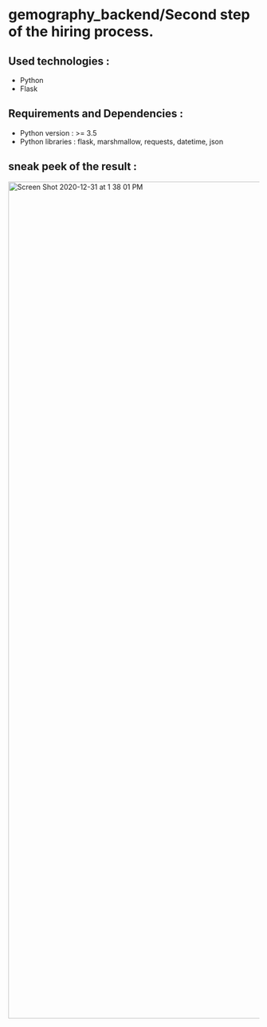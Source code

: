 # gemography_backend/Second step of the hiring process.

## Used technologies : 
- Python
- Flask

## Requirements and Dependencies : 
 - Python version : >= 3.5
 - Python libraries : flask, marshmallow, requests, datetime, json
 
## sneak peek of the result :

<img width="1678" alt="Screen Shot 2020-12-31 at 1 38 01 PM" src="https://user-images.githubusercontent.com/45740759/103410900-ca26f000-4b6d-11eb-8ece-ef9103ebdefa.png">


